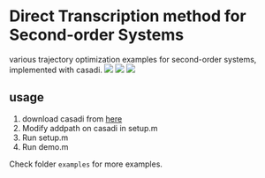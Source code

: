 # Direct Transcription method for Second-order Systems
various trajectory optimization examples for second-order systems, implemented with casadi.
![](https://github.com/Garyandtang/consistent-direct-collocation-methods/blob/main/examples/cartpole_problem_collocation/testAnimated.gif)  ![](https://github.com/Garyandtang/consistent-direct-collocation-methods/blob/main/examples/acrobot_problem/testAnimated.gif)
![](https://github.com/Garyandtang/consistent-direct-collocation-methods/blob/main/examples/five_link_biped_problem/testAnimated.gif)  ![]()
## usage
1. download casadi from [here](https://web.casadi.org/get/)
2. Modify addpath on casadi in setup.m
3. Run setup.m
4. Run demo.m

Check folder `examples` for more examples.
